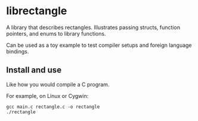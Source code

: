 # librectangle

A library that describes rectangles.
Illustrates passing structs, function pointers, and enums to library functions.

Can be used as a toy example to test compiler setups and foreign language bindings.

## Install and use

Like how you would compile a C program.

For example, on Linux or Cygwin:
```{bash}
gcc main.c rectangle.c -o rectangle
./rectangle
```
